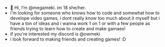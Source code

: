 - 👋 Hi, I’m @megameki. im 18 she/her.
- i'm looking for someone who knows how to code and somewhat how to develope video games,
i dont really know too much about it myself but i have a ton of ideas and i wanna work 1 on 1 or with a few people as friends trying to learn how to create and make gamaes!
- if you're interested my discord is @owmeki
- i look forward to making friends and creating games! :D

<!---
megameki/megameki is a ✨ special ✨ repository because its `README.md` (this file) appears on your GitHub profile.
You can click the Preview link to take a look at your changes.
--->
